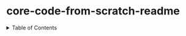 # core-code-from-scratch-readme


<!-- TABLE OF CONTENTS -->
<details>
  <summary>Table of Contents</summary>
  <ol>
    <li>
      <a href="https://github.com/javiarriagag/core-code-from-scratch-readme/blob/6f91ac15d40932dc6e70161e49502468a4740910/WEEK%201">Week 1</a>
      <ul>
        <li><a href="#built-with">Built With</a></li>
      </ul>
    </li>
    <li>
      <a href="#getting-started">Getting Started</a>
      <ul>
        <li><a href="#prerequisites">Prerequisites</a></li>
        <li><a href="#installation">Installation</a></li>
      </ul>
    </li>
  </ol>
</details>
